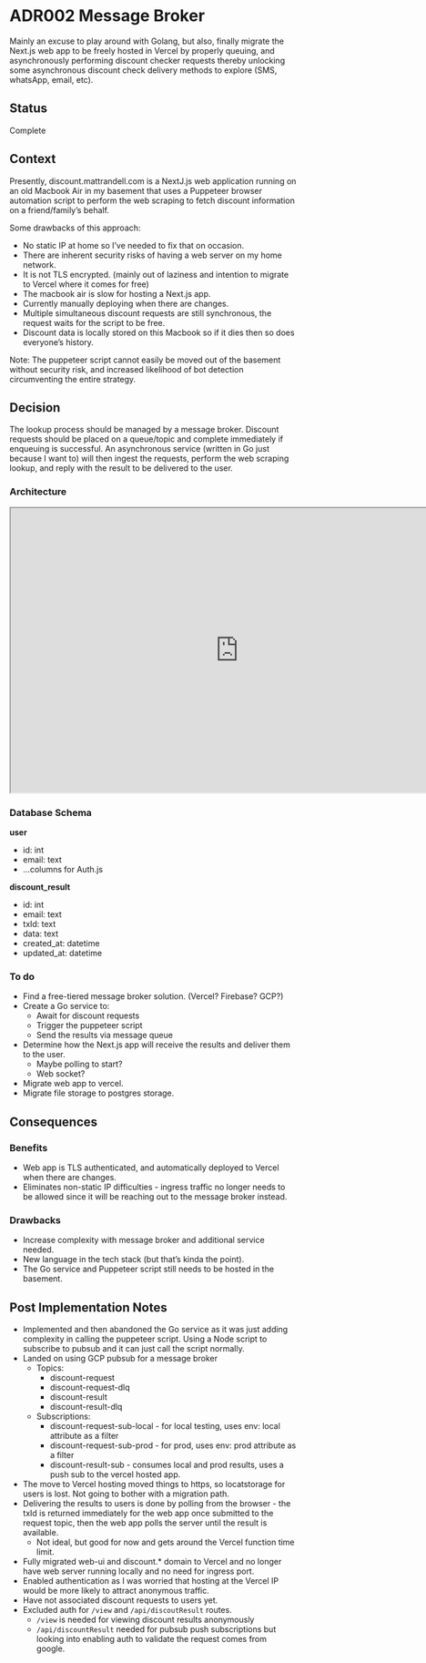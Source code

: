 # ADR002 Message Broker
Mainly an excuse to play around with Golang, but also, finally migrate the Next.js web app to be freely hosted in Vercel by properly queuing, and asynchronously performing discount checker requests thereby unlocking some asynchronous discount check delivery methods to explore (SMS, whatsApp, email, etc).

## Status
Complete

## Context
Presently, discount.mattrandell.com is a NextJ.js web application running on an old Macbook Air in my basement that uses a Puppeteer browser automation script to perform the web scraping to fetch discount information on a friend/family’s behalf. 

Some drawbacks of this approach:

* No static IP at home so I’ve needed to fix that on occasion.
* There are inherent security risks of having a web server on my home network.
* It is not TLS encrypted. (mainly out of laziness and intention to migrate to Vercel where it comes for free)
* The macbook air is slow for hosting a Next.js app.
* Currently manually deploying when there are changes.
* Multiple simultaneous discount requests are still synchronous, the request waits for the script to be free.
* Discount data is locally stored on this Macbook so if it dies then so does everyone’s history.

Note: The puppeteer script cannot easily be moved out of the basement without security risk, and increased likelihood of bot detection circumventing the entire strategy.

## Decision

The lookup process should be managed by a message broker. Discount requests should be placed on a queue/topic and complete immediately if enqueuing is successful. An asynchronous service (written in Go just because I want to) will then ingest the requests, perform the web scraping lookup, and reply with the result to be delivered to the user.

### Architecture

<iframe src="https://viewer.diagrams.net/?tags=%7B%7D&highlight=0000ff&edit=_blank&layers=1&nav=1&title=Message%20Broker%20Architecture.drawio#Uhttps%3A%2F%2Fraw.githubusercontent.com%2Frandellma%2Fdocs%2Fmain%2Fdocs%2FWayfair%2520Discount%2FMessage%2520Broker%2520Architecture.drawio" width="800" height="500"></iframe>

### Database Schema

**user**

* id: int
* email: text
* ...columns for Auth.js

**discount_result**

* id: int
* email: text
* txId: text
* data: text
* created_at: datetime
* updated_at: datetime

### To do

* Find a free-tiered message broker solution. (Vercel? Firebase? GCP?)
* Create a Go service to:
    * Await for discount requests
    * Trigger the puppeteer script
    * Send the results via message queue
* Determine how the Next.js app will receive the results and deliver them to the user.
    * Maybe polling to start?
    * Web socket?
* Migrate web app to vercel.
* Migrate file storage to postgres storage.

## Consequences

### Benefits
* Web app is TLS authenticated, and automatically deployed to Vercel when there are changes.
* Eliminates non-static IP difficulties - ingress traffic no longer needs to be allowed since it will be reaching out to the message broker instead.

### Drawbacks
* Increase complexity with message broker  and additional service needed.
* New language in the tech stack (but that’s kinda the point).
* The Go service and Puppeteer script still needs to be hosted in the basement.

## Post Implementation Notes

* Implemented and then abandoned the Go service as it was just adding complexity in calling the puppeteer script. Using a Node script to subscribe to pubsub and it can just call the script normally.
* Landed on using GCP pubsub for a message broker
    * Topics:
        * discount-request
        * discount-request-dlq
        * discount-result
        * discount-result-dlq
    * Subscriptions:
        * discount-request-sub-local - for local testing, uses env: local attribute as a filter
        * discount-request-sub-prod - for prod, uses env: prod attribute as a filter
        * discount-result-sub - consumes local and prod results, uses a push sub to the vercel hosted app.
* The move to Vercel hosting moved things to https, so locatstorage for users is lost. Not going to bother with a migration path.
* Delivering the results to users is done by polling from the browser - the txId is returned immediately for the web app once submitted to the request topic, then the web app polls the server until the result is available.
    * Not ideal, but good for now and gets around the Vercel function time limit.
* Fully migrated web-ui and discount.* domain to Vercel and no longer have web server running locally and no need for ingress port.
* Enabled authentication as I was worried that hosting at the Vercel IP would be more likely to attract anonymous traffic.
* Have not associated discount requests to users yet.
* Excluded auth for `/view` and `/api/discoutResult` routes. 
    * `/view` is needed for viewing discount results anonymously
    * `/api/discountResult` needed for pubsub push subscriptions but looking into enabling auth to validate the request comes from google.